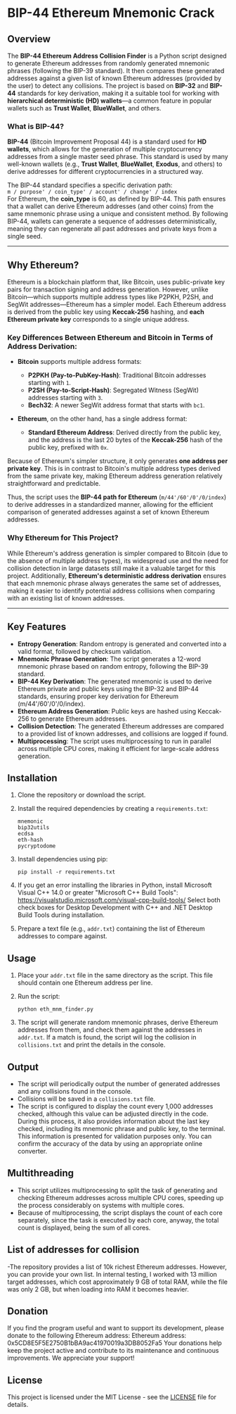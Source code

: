 # BIP-44 Ethereum Mnemonic Crack

## Overview

The **BIP-44 Ethereum Address Collision Finder** is a Python script designed to generate Ethereum addresses from randomly generated mnemonic phrases (following the BIP-39 standard). It then compares these generated addresses against a given list of known Ethereum addresses (provided by the user) to detect any collisions. The project is based on **BIP-32** and **BIP-44** standards for key derivation, making it a suitable tool for working with **hierarchical deterministic (HD) wallets**—a common feature in popular wallets such as **Trust Wallet**, **BlueWallet**, and others.

### What is BIP-44?

**BIP-44** (Bitcoin Improvement Proposal 44) is a standard used for **HD wallets**, which allows for the generation of multiple cryptocurrency addresses from a single master seed phrase. This standard is used by many well-known wallets (e.g., **Trust Wallet**, **BlueWallet**, **Exodus**, and others) to derive addresses for different cryptocurrencies in a structured way.

The BIP-44 standard specifies a specific derivation path:  
`m / purpose' / coin_type' / account' / change' / index`  
For Ethereum, the **coin_type** is 60, as defined by BIP-44. This path ensures that a wallet can derive Ethereum addresses (and other coins) from the same mnemonic phrase using a unique and consistent method. By following BIP-44, wallets can generate a sequence of addresses deterministically, meaning they can regenerate all past addresses and private keys from a single seed.

---

## Why Ethereum?

Ethereum is a blockchain platform that, like Bitcoin, uses public-private key pairs for transaction signing and address generation. However, unlike Bitcoin—which supports multiple address types like P2PKH, P2SH, and SegWit addresses—Ethereum has a simpler model. Each Ethereum address is derived from the public key using **Keccak-256** hashing, and **each Ethereum private key** corresponds to a single unique address. 

### Key Differences Between Ethereum and Bitcoin in Terms of Address Derivation:

- **Bitcoin** supports multiple address formats:
  - **P2PKH (Pay-to-PubKey-Hash)**: Traditional Bitcoin addresses starting with `1`.
  - **P2SH (Pay-to-Script-Hash)**: Segregated Witness (SegWit) addresses starting with `3`.
  - **Bech32**: A newer SegWit address format that starts with `bc1`.

- **Ethereum**, on the other hand, has a single address format:
  - **Standard Ethereum Address**: Derived directly from the public key, and the address is the last 20 bytes of the **Keccak-256** hash of the public key, prefixed with `0x`.

Because of Ethereum's simpler structure, it only generates **one address per private key**. This is in contrast to Bitcoin's multiple address types derived from the same private key, making Ethereum address generation relatively straightforward and predictable. 

Thus, the script uses the **BIP-44 path for Ethereum** (`m/44'/60'/0'/0/index`) to derive addresses in a standardized manner, allowing for the efficient comparison of generated addresses against a set of known Ethereum addresses.

### Why Ethereum for This Project?

While Ethereum's address generation is simpler compared to Bitcoin (due to the absence of multiple address types), its widespread use and the need for collision detection in large datasets still make it a valuable target for this project. Additionally, **Ethereum's deterministic address derivation** ensures that each mnemonic phrase always generates the same set of addresses, making it easier to identify potential address collisions when comparing with an existing list of known addresses.

---

## Key Features

- **Entropy Generation**: Random entropy is generated and converted into a valid format, followed by checksum validation.
- **Mnemonic Phrase Generation**: The script generates a 12-word mnemonic phrase based on random entropy, following the BIP-39 standard.
- **BIP-44 Key Derivation**: The generated mnemonic is used to derive Ethereum private and public keys using the BIP-32 and BIP-44 standards, ensuring proper key derivation for Ethereum (m/44'/60'/0'/0/index).
- **Ethereum Address Generation**: Public keys are hashed using Keccak-256 to generate Ethereum addresses.
- **Collision Detection**: The generated Ethereum addresses are compared to a provided list of known addresses, and collisions are logged if found.
- **Multiprocessing**: The script uses multiprocessing to run in parallel across multiple CPU cores, making it efficient for large-scale address generation.

## Installation

1. Clone the repository or download the script.
2. Install the required dependencies by creating a `requirements.txt`:

    ```
    mnemonic
    bip32utils
    ecdsa
    eth-hash
    pycryptodome
    ```

3. Install dependencies using pip:

    ```
    pip install -r requirements.txt
    ```
4. If you get an error installing the libraries in Python, install Microsoft Visual C++ 14.0 or greater "Microsoft C++ Build Tools": https://visualstudio.microsoft.com/visual-cpp-build-tools/
Select both check boxes for Desktop Development with C++ and .NET Desktop Build Tools during installation.

5. Prepare a text file (e.g., `addr.txt`) containing the list of Ethereum addresses to compare against.

## Usage

1. Place your `addr.txt` file in the same directory as the script. This file should contain one Ethereum address per line.
2. Run the script:

    ```
    python eth_mnm_finder.py
    ```

3. The script will generate random mnemonic phrases, derive Ethereum addresses from them, and check them against the addresses in `addr.txt`. If a match is found, the script will log the collision in `collisions.txt` and print the details in the console.

## Output

- The script will periodically output the number of generated addresses and any collisions found in the console.
- Collisions will be saved in a `collisions.txt` file.
- The script is configured to display the count every 1,000 addresses checked, although this value can be adjusted directly in the code. During this process, it also provides information about the last key checked, including its mnemonic phrase and public key, to the terminal. This information is presented for validation purposes only. You can confirm the accuracy of the data by using an appropriate online converter.

## Multithreading

- This script utilizes multiprocessing to split the task of generating and checking Ethereum addresses across multiple CPU cores, speeding up the process considerably on systems with multiple cores.
- Because of multiprocessing, the script displays the count of each core separately, since the task is executed by each core, anyway, the total count is displayed, being the sum of all cores.

## List of addresses for collision
-The repository provides a list of 10k richest Ethereum addresses. However, you can provide your own list. In internal testing, I worked with 13 million target addresses, which cost approximately 9 GB of total RAM, while the file was only 2 GB, but when loading into RAM it becomes heavier. 

## Donation
If you find the program useful and want to support its development, please donate to the following Ethereum address:
Ethereum address: 0x5CD8E5F5E2750B1bBA9ac41970019a3DB8052Fa5
Your donations help keep the project active and contribute to its maintenance and continuous improvements. We appreciate your support!

## License

This project is licensed under the MIT License - see the [LICENSE](LICENSE) file for details.
